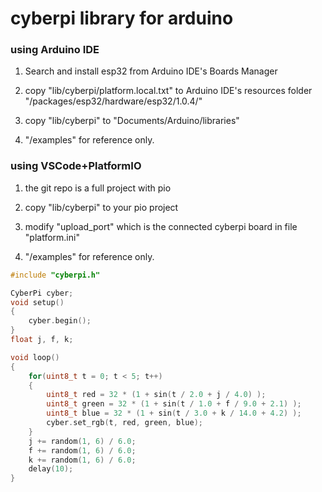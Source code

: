 # cyberpi library for arduino

### using Arduino IDE
1. Search and install esp32 from Arduino IDE's Boards Manager

2. copy "lib/cyberpi/platform.local.txt" to Arduino IDE's resources folder "/packages/esp32/hardware/esp32/1.0.4/"

3. copy "lib/cyberpi" to "Documents/Arduino/libraries"

4. "/examples" for reference only.

### using VSCode+PlatformIO
1. the git repo is a full project with pio
 
2. copy "lib/cyberpi" to your pio project
 
3. modify "upload_port" which is the connected cyberpi board in file "platform.ini"

4. "/examples" for reference only.


```c++
#include "cyberpi.h"

CyberPi cyber;
void setup()
{
    cyber.begin();
}
float j, f, k;

void loop()
{ 
    for(uint8_t t = 0; t < 5; t++)
    {
        uint8_t red	= 32 * (1 + sin(t / 2.0 + j / 4.0) );
        uint8_t green = 32 * (1 + sin(t / 1.0 + f / 9.0 + 2.1) );
        uint8_t blue = 32 * (1 + sin(t / 3.0 + k / 14.0 + 4.2) );
        cyber.set_rgb(t, red, green, blue);
    }
    j += random(1, 6) / 6.0;
    f += random(1, 6) / 6.0;
    k += random(1, 6) / 6.0;
    delay(10);
}
```
